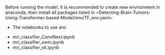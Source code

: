 Before running the model, It is recommended to create new environment in anaconda, then install all packages listed in ~Detecting-Brain-Tumors-Using-Transformer-based-Model/env/TF_env.yaml~
- The notebooks to use are:
* mri_classifier_ConvNext.ipynb
* mri_classifier_swin.ipynb
* mri_classifier_vit.ipynb
